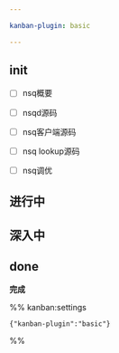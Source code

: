 ```yaml
---

kanban-plugin: basic

---
```


## init

- [ ] nsq概要
- [ ] nsqd源码
- [ ] nsq客户端源码
- [ ] nsq lookup源码
- [ ] nsq调优


## 进行中



## 深入中



## done

**完成**




%% kanban:settings
```
{"kanban-plugin":"basic"}
```
%%